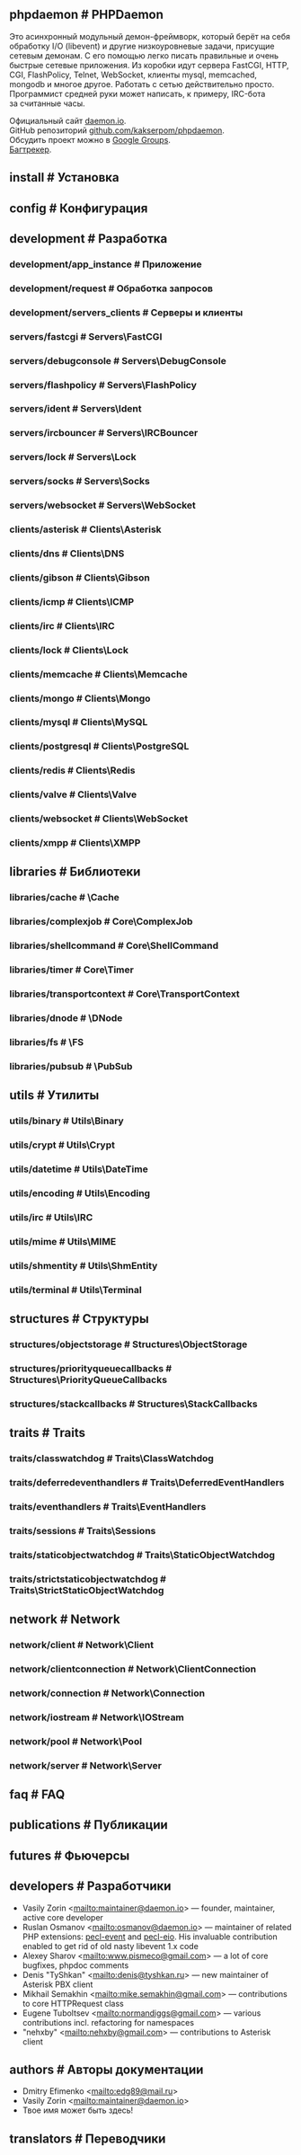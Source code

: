 <!-- pvar title Документация &laquo; phpDaemon -->

## phpdaemon # PHPDaemon

Это асинхронный модульный демон-фреймворк, который берёт на&#160;себя обработку I/O (libevent) и&#160;другие низкоуровневые задачи, присущие сетевым демонам.
С&#160;его помощью легко писать правильные и&#160;очень быстрые сетевые приложения.
Из&#160;коробки идут сервера FastCGI, HTTP, CGI, FlashPolicy, Telnet, WebSocket, клиенты mysql, memcached, mongodb и&#160;многое другое.
Работать с&#160;сетью действительно просто. Программист средней руки может написать, к&#160;примеру, IRC-бота за&#160;считанные часы.

Официальный сайт [daemon.io](http://daemon.io/).  
GitHub репозиторий [github.com/kakserpom/phpdaemon](https://github.com/kakserpom/phpdaemon/).  
Обсудить проект можно&#160;в [Google Groups](http://groups.google.com/group/phpdaemon).  
[Багтрекер](https://github.com/kakserpom/phpdaemon/issues).

<!-- import root/basics.md -->

## install # Установка

<!-- import install/requirements.md -->

<!-- import install/sources.md -->

<!-- import install/composer.md -->

<!-- import install/redhat.md -->

<!-- import install/ubuntu.md -->

<!-- import install/gentoo.md -->


<!-- import root/control.md -->


<!-- import root/examples.md -->


<!-- import root/app_resolver.md -->


## config # Конфигурация

<!-- import config/types.md -->

<!-- import config/variables.md -->

<!-- import config/application.md -->

## development # Разработка
### development/app_instance # Приложение
### development/request # Обработка запросов
### development/servers_clients # Серверы и клиенты

<!-- import servers/index.md -->

<!-- import servers/options.md -->

<!-- import servers/http.md -->

### servers/fastcgi # Servers\FastCGI
### servers/debugconsole # Servers\DebugConsole
### servers/flashpolicy # Servers\FlashPolicy
### servers/ident # Servers\Ident
### servers/ircbouncer # Servers\IRCBouncer
### servers/lock # Servers\Lock
### servers/socks # Servers\Socks
### servers/websocket # Servers\WebSocket

<!-- import clients/index.md -->

### clients/asterisk # Clients\Asterisk
### clients/dns # Clients\DNS
### clients/gibson # Clients\Gibson

<!-- import clients/http.md -->

### clients/icmp # Clients\ICMP
### clients/irc # Clients\IRC
### clients/lock # Clients\Lock
### clients/memcache # Clients\Memcache
### clients/mongo # Clients\Mongo
### clients/mysql # Clients\MySQL
### clients/postgresql # Clients\PostgreSQL
### clients/redis # Clients\Redis
### clients/valve # Clients\Valve
### clients/websocket # Clients\WebSocket
### clients/xmpp # Clients\XMPP
## libraries # Библиотеки
### libraries/cache # \Cache
### libraries/complexjob # Core\ComplexJob
### libraries/shellcommand # Core\ShellCommand
### libraries/timer # Core\Timer
### libraries/transportcontext # Core\TransportContext
### libraries/dnode # \DNode
### libraries/fs # \FS
### libraries/pubsub # \PubSub
## utils # Утилиты
### utils/binary # Utils\Binary
### utils/crypt # Utils\Crypt
### utils/datetime # Utils\DateTime
### utils/encoding # Utils\Encoding
### utils/irc # Utils\IRC
### utils/mime # Utils\MIME
### utils/shmentity # Utils\ShmEntity
### utils/terminal # Utils\Terminal
## structures # Структуры
### structures/objectstorage # Structures\ObjectStorage
### structures/priorityqueuecallbacks # Structures\PriorityQueueCallbacks
### structures/stackcallbacks # Structures\StackCallbacks
## traits # Traits
### traits/classwatchdog # Traits\ClassWatchdog
### traits/deferredeventhandlers # Traits\DeferredEventHandlers
### traits/eventhandlers # Traits\EventHandlers
### traits/sessions # Traits\Sessions
### traits/staticobjectwatchdog # Traits\StaticObjectWatchdog
### traits/strictstaticobjectwatchdog # Traits\StrictStaticObjectWatchdog
## network # Network
### network/client # Network\Client
### network/clientconnection # Network\ClientConnection
### network/connection # Network\Connection
### network/iostream # Network\IOStream
### network/pool # Network\Pool
### network/server # Network\Server
## faq # FAQ
## publications # Публикации
## futures # Фьючерсы
## developers # Разработчики

 - Vasily Zorin <<mailto:maintainer@daemon.io>> &mdash; founder, maintainer, active core developer
 - Ruslan Osmanov <<mailto:osmanov@daemon.io>> &mdash; maintainer of related PHP extensions: <a href="http://pecl.php.net/package/event" target="_blank">pecl-event</a> and <a href="http://pecl.php.net/package/eio" target="_blank">pecl-eio</a>. His invaluable contribution enabled to get rid of old nasty libevent 1.x code
 - Alexey Sharov <<mailto:www.pismeco@gmail.com>> &mdash; a lot of core bugfixes, phpdoc comments
 - Denis "TyShkan" <<mailto:denis@tyshkan.ru>> &mdash; new maintainer of Asterisk PBX client
 - Mikhail Semakhin <<mailto:mike.semakhin@gmail.com>> &mdash; contributions to core HTTPRequest class
 - Eugene Tuboltsev <<mailto:normandiggs@gmail.com>> &mdash; various contributions incl. refactoring for namespaces
 - "nehxby" <<mailto:nehxby@gmail.com>> &mdash; contributions to Asterisk client

## authors # Авторы документации

 - Dmitry Efimenko <<mailto:edg89@mail.ru>>
 - Vasily Zorin <<mailto:maintainer@daemon.io>>
 - Твое имя может быть здесь!

## translators # Переводчики